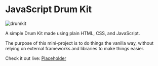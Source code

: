 # JavaScript Drum Kit

![drumkit](https://user-images.githubusercontent.com/25943488/79293427-8f1e4880-7e88-11ea-9a76-c26f3c948669.png)

A simple Drum Kit made using plain HTML, CSS, and JavaScript.

The purpose of this mini-project is to do things the vanilla way, without relying on external frameworks and libraries to make things easier.

Check it out live: [Placeholder](https://allainpurrnal.github.io/Drum-Kit/)